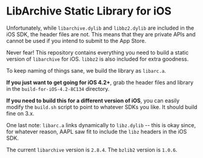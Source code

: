 LibArchive Static Library for iOS
=================================

Unfortunately, while `libarchive.dylib` and `libbz2.dylib` are included in the iOS SDK, the header files are not. This means that they are private APIs and cannot be used if you intend to submit to the App Store.

Never fear! This repository contains everything you need to build a static version of `libarchive` for iOS. `libbz2` is also included for extra goodness.

To keep naming of things sane, we build the library as `libarc.a`. 

**If you just want to get going for iOS 4.2+**, grab the header files and library in the `build-for-iOS-4.2-8C134` directory.

**If you need to build this for a different version of iOS**, you can easily modify the `build.sh` script to point to whatever SDKs you like. It should build fine on 3.x.

One last note: `libarc.a` links dynamically to `libz.dylib` -- this is okay since, for whatever reason, AAPL saw fit to include the `libz` headers in the iOS SDK.

The current `libarchive` version is `2.8.4`. The `bzlib2` version is `1.0.6`.




